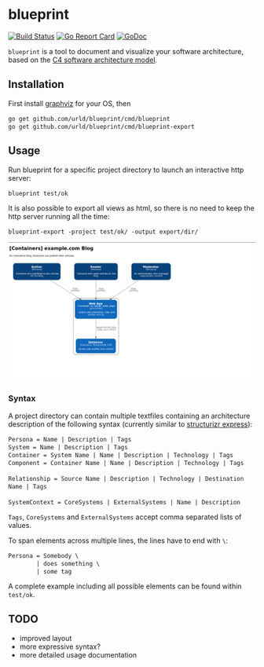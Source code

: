 # blueprint

[![Build Status](https://travis-ci.org/urld/blueprint.svg?branch=master)](https://travis-ci.org/urld/blueprint)
[![Go Report Card](https://goreportcard.com/badge/github.com/urld/blueprint)](https://goreportcard.com/report/github.com/urld/blueprint)
[![GoDoc](https://godoc.org/github.com/urld/blueprint?status.svg)](https://godoc.org/github.com/urld/blueprint)

`blueprint` is a tool to document and visualize your software architecture, based on the [C4 software architecture model](https://c4model.com).

## Installation

First install [graphviz](http://graphviz.org/Download.php) for your OS, then

	go get github.com/urld/blueprint/cmd/blueprint
	go get github.com/urld/blueprint/cmd/blueprint-export

## Usage
Run blueprint for a specific project directory to launch an interactive http server:

	blueprint test/ok

It is also possible to export all views as html, so there is no need to keep the http server
running all the time:

	blueprint-export -project test/ok/ -output export/dir/

![Example](https://github.com/urld/blueprint/blob/master/test/example.png)

### Syntax

A project directory can contain multiple textfiles
containing an architecture description of the following syntax (currently similar to [structurizr express](https://structurizr.com/express)):

	Persona = Name | Description | Tags
	System = Name | Description | Tags
	Container = System Name | Name | Description | Technology | Tags
	Component = Container Name | Name | Description | Technology | Tags

	Relationship = Source Name | Description | Technology | Destination Name | Tags

	SystemContext = CoreSystems | ExternalSystems | Name | Description

`Tags`, `CoreSystems` and `ExternalSystems` accept comma separated lists of values.

To span elements across multiple lines, the lines have to end with `\`:

	Persona = Somebody \
	        | does something \
	        | some tag

A complete example including all possible elements can be found within `test/ok`.


## TODO

* improved layout
* more expressive syntax?
* more detailed usage documentation
